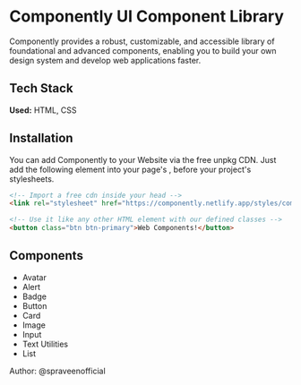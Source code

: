 
# Componently UI Component Library

Componently provides a robust, customizable, and accessible library of foundational and advanced components, enabling you to build your own design system and develop web applications faster.


## Tech Stack

**Used:** HTML, CSS 


## Installation

You can add Componently to your Website via the free unpkg CDN. Just add the following <link> element into your page's <head>, before your project's stylesheets.
```html
<!-- Import a free cdn inside your head -->
<link rel="stylesheet" href="https://componently.netlify.app/styles/components.min.css" />

<!-- Use it like any other HTML element with our defined classes -->
<button class="btn btn-primary">Web Components!</button>
```

## Components

- Avatar
- Alert
- Badge
- Button
- Card
- Image
- Input
- Text Utilities
- List


Author: @spraveenofficial